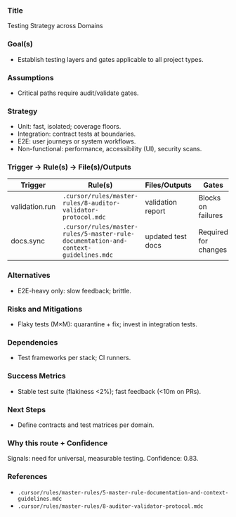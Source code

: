 ### Title
Testing Strategy across Domains

### Goal(s)
- Establish testing layers and gates applicable to all project types.

### Assumptions
- Critical paths require audit/validate gates.

### Strategy
- Unit: fast, isolated; coverage floors.
- Integration: contract tests at boundaries.
- E2E: user journeys or system workflows.
- Non-functional: performance, accessibility (UI), security scans.

### Trigger → Rule(s) → File(s)/Outputs
| Trigger | Rule(s) | Files/Outputs | Gates |
|---|---|---|---|
| validation.run | `.cursor/rules/master-rules/8-auditor-validator-protocol.mdc` | validation report | Blocks on failures |
| docs.sync | `.cursor/rules/master-rules/5-master-rule-documentation-and-context-guidelines.mdc` | updated test docs | Required for changes |

### Alternatives
- E2E-heavy only: slow feedback; brittle.

### Risks and Mitigations
- Flaky tests (M×M): quarantine + fix; invest in integration tests.

### Dependencies
- Test frameworks per stack; CI runners.

### Success Metrics
- Stable test suite (flakiness <2%); fast feedback (<10m on PRs).

### Next Steps
- Define contracts and test matrices per domain.

### Why this route + Confidence
Signals: need for universal, measurable testing. Confidence: 0.83.

### References
- `.cursor/rules/master-rules/5-master-rule-documentation-and-context-guidelines.mdc`
- `.cursor/rules/master-rules/8-auditor-validator-protocol.mdc`
